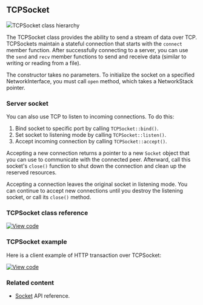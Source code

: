 ## TCPSocket

<span class="images">![](https://os.mbed.com/docs/development/mbed-os-api-doxy/class_t_c_p_socket.png)<span>TCPSocket class hierarchy</span></span>

The TCPSocket class provides the ability to send a stream of data over TCP. TCPSockets maintain a stateful connection that starts with the `connect` member function. After successfully connecting to a server, you can use the `send` and `recv` member functions to send and receive data (similar to writing or reading from a file).

The constructor takes no parameters. To initialize the socket on a specified NetworkInterface, you must call `open` method, which takes a NetworkStack pointer.

### Server socket

You can also use TCP to listen to incoming connections. To do this:

1. Bind socket to specific port by calling `TCPSocket::bind()`.
1. Set socket to listening mode by calling `TCPSocket::listen()`.
1. Accept incoming connection by calling `TCPSocket::accept()`.

Accepting a new connection returns a pointer to a new `Socket` object that you can use to communicate with the connected peer. Afterward, call this socket's `close()` function to shut down the connection and clean up the reserved resources.

Accepting a connection leaves the original socket in listening mode. You can continue to accept new connections until you destroy the listening socket, or call its `close()` method.

### TCPSocket class reference

[![View code](https://www.mbed.com/embed/?type=library)](https://os.mbed.com/docs/development/mbed-os-api-doxy/class_t_c_p_socket.html)

### TCPSocket example

Here is a client example of HTTP transaction over TCPSocket:

[![View code](https://www.mbed.com/embed/?url=https://github.com/ARMmbed/mbed-os-example-sockets)](https://github.com/ARMmbed/mbed-os-example-sockets/blob/mbed-os-5.15/main.cpp)

### Related content

- [Socket](socket.html) API reference.
